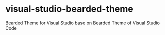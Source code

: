# visual-studio-bearded-theme
 Bearded Theme for Visual Studio base on Bearded Theme of Visual Studio Code
